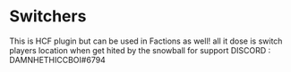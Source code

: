 # Switchers
This is HCF plugin but can be used in Factions as well! all it dose is switch players location when get hited by the snowball for support DISCORD : DAMNHETHICCBOI#6794

